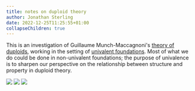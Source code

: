 ```yaml
---
title: notes on duploid theory
author: Jonathan Sterling
date: 2022-12-25T11:25:55+01:00
collapseChildren: true
---
```


This is an investigation of Guillaume Munch-Maccagnoni's [theory of duploids](munch-2014), working in the setting of [univalent foundations](dpl-000B). Most of what we do could be done in non-univalent foundations; the purpose of univalence is to sharpen our perspective on the relationship between structure and property in duploid theory.

![](dpl-000B)
![](dpl-0006)
![](dpl-0008)

